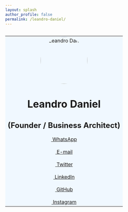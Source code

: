 ```yaml
---
layout: splash
author_profile: false
permalink: /leandro-daniel/
---
```


<br />

<table style="margin: 0px auto; border: none; width: 600px" cellspacing="0" cellpadding="0">
  <tr style="background-color:#f0f8ff; margin:0; border:0; padding:0;">
    <td style="text-align: center;">
      <img src="/assets/images/leandrodaniel-avatar.png" alt="Leandro Daniel" style="border-radius: 50%; width:150px; height:150px;">
      <br />
      <h1><strong>Leandro Daniel</strong></h1>
      <h2>(Founder / Business Architect)</h2>
      <a href="https://wa.me/5511960784444" target="_blank" class="btn btn--info btn--x-large"><span class="fab fa-whatsapp">&nbsp;WhatsApp</span></a>
      <br /><br />
      <a href="mailto:leandro.daniel@deeployer.com" target="_blank" class="btn btn--info btn--x-large"><span class="fas fa-fw fa-envelope">&nbsp;E-mail</span></a>
      <br /><br />
      <a href="https://twitter.com/leandronet" target="_blank" class="btn btn--info btn--x-large"><span class="fab fa-fw fa-twitter">&nbsp;Twitter</span></a>
      <br /><br />
      <a href="https://www.linkedin.com/in/leandrodaniel" target="_blank" class="btn btn--info btn--x-large"><span class="fab fa-fw fa-linkedin">&nbsp;LinkedIn</span></a>
      <br /><br />
      <a href="https://github.com/ldaniel" target="_blank" class="btn btn--info btn--x-large"><span class="fab fa-fw fa-github">&nbsp;GitHub</span></a>
      <br /><br />
      <a href="https://instagram.com/leandro.o.daniel" target="_blank" class="btn btn--info btn--x-large"><span class="fab fa-fw fa-instagram">&nbsp;Instagram</span></a>
    </td>
  </tr>
</table>
